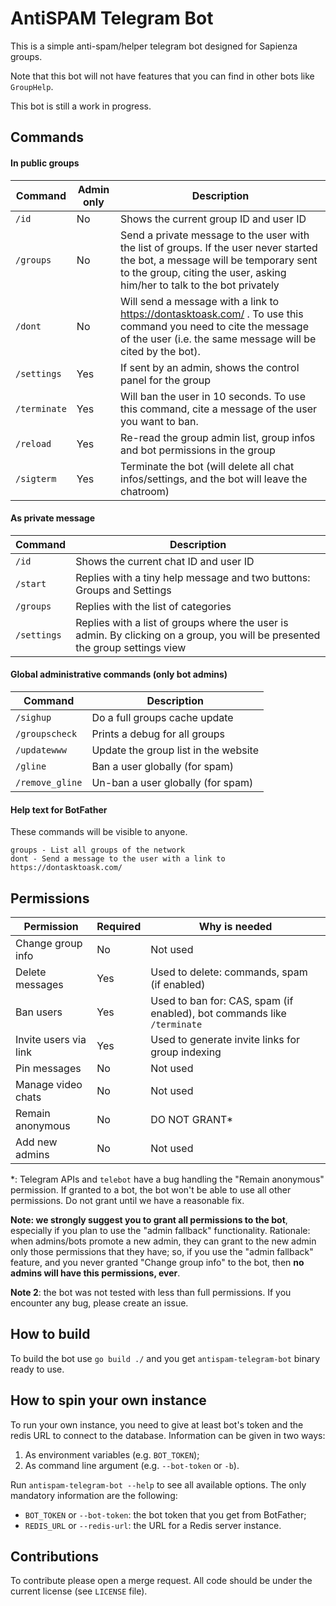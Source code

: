 # AntiSPAM Telegram Bot

This is a simple anti-spam/helper telegram bot designed for Sapienza groups.

Note that this bot will not have features that you can find in other bots like `GroupHelp`.

This bot is still a work in progress.

## Commands

#### In public groups

| Command | Admin only | Description |
| ----- | ----- | ----- |
| `/id` | No | Shows the current group ID and user ID |
| `/groups` | No | Send a private message to the user with the list of groups. If the user never started the bot, a message will be temporary sent to the group, citing the user, asking him/her to talk to the bot privately |
| `/dont` | No | Will send a message with a link to https://dontasktoask.com/ . To use this command you need to cite the message of the user (i.e. the same message will be cited by the bot). |
| `/settings` | Yes | If sent by an admin, shows the control panel for the group |
| `/terminate` | Yes | Will ban the user in 10 seconds. To use this command, cite a message of the user you want to ban. |
| `/reload` | Yes | Re-read the group admin list, group infos and bot permissions in the group |
| `/sigterm` | Yes | Terminate the bot (will delete all chat infos/settings, and the bot will leave the chatroom) |

#### As private message

| Command | Description |
| ----- | ----- |
| `/id` | Shows the current chat ID and user ID |
| `/start` | Replies with a tiny help message and two buttons: Groups and Settings |
| `/groups` | Replies with the list of categories |
| `/settings` | Replies with a list of groups where the user is admin. By clicking on a group, you will be presented the group settings view |

#### Global administrative commands (only bot admins)

| Command | Description |
| ----- | ----- |
| `/sighup` | Do a full groups cache update |
| `/groupscheck` | Prints a debug for all groups |
| `/updatewww` | Update the group list in the website |
| `/gline` | Ban a user globally (for spam) |
| `/remove_gline` | Un-ban a user globally (for spam) |

#### Help text for BotFather

These commands will be visible to anyone.

```
groups - List all groups of the network
dont - Send a message to the user with a link to https://dontasktoask.com/
```


## Permissions

| Permission | Required | Why is needed |
| ----- | ----- | ----- |
| Change group info | No | Not used |
| Delete messages | Yes | Used to delete: commands, spam (if enabled) |
| Ban users | Yes | Used to ban for: CAS, spam (if enabled), bot commands like `/terminate` |
| Invite users via link | Yes | Used to generate invite links for group indexing |
| Pin messages | No | Not used |
| Manage video chats | No | Not used |
| Remain anonymous | No | DO NOT GRANT* |
| Add new admins | No | Not used |

*: Telegram APIs and `telebot` have a bug handling the "Remain anonymous"
permission. If granted to a bot, the bot won't be able to use all other
permissions. Do not grant until we have a reasonable fix.

**Note: we strongly suggest you to grant all permissions to the bot**,
especially if you plan to use the "admin fallback" functionality. Rationale:
when admins/bots promote a new admin, they can grant to the new admin only those
permissions that they have; so, if you use the "admin fallback" feature, and you
never granted "Change group info" to the bot, then **no admins will have this
permissions, ever**.

**Note 2**: the bot was not tested with less than full permissions. If you
encounter any bug, please create an issue.

## How to build

To build the bot use `go build ./` and you get `antispam-telegram-bot` binary
ready to use.

## How to spin your own instance

To run your own instance, you need to give at least bot's token and the redis
URL to connect to the database. Information can be given in two ways:

1. As environment variables (e.g. `BOT_TOKEN`);
2. As command line argument (e.g. `--bot-token` or `-b`).

Run `antispam-telegram-bot --help` to see all available options. The only
mandatory information are the following:

* `BOT_TOKEN` or `--bot-token`: the bot token that you get from BotFather;
* `REDIS_URL` or `--redis-url`: the URL for a Redis server instance.

## Contributions

To contribute please open a merge request. All code should be under the current
license (see `LICENSE` file).
